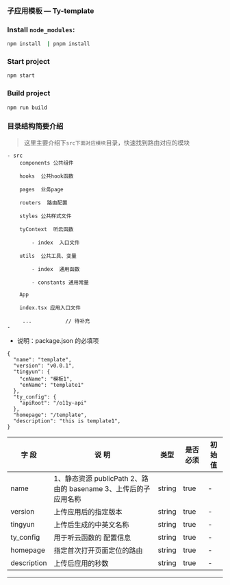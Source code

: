 ### 子应用模板 — **Ty-template**

### Install `node_modules`:

```bash
npm install  | pnpm install
```

### Start project

```bash
npm start
```

### Build project

```bash
npm run build
```

### 目录结构简要介绍

> 这里主要介绍下`src下面对应模块`目录，快速找到路由对应的模块

```
- src
    components 公共组件

    hooks  公共hook函数

    pages  业务page

    routers  路由配置

    styles 公共样式文件

    tyContext  听云函数

        - index  入口文件

    utils  公共工具、变量

        - index  通用函数

        - constants 通用常量

    App

    index.tsx 应用入口文件

     ...           // 待补充
-
```


- 说明：package.json 的必填项

```
{
  "name": "template",
  "version": "v0.0.1",
  "tingyun": {
    "cnName": "模板1",
    "enName": "template1"
  },
  "ty_config": {
    "apiRoot": "/o11y-api"
  },
  "homepage": "/template",
  "description": "this is template1",
}

```

| 字 段       | 说 明                                                           | 类型   | 是否必须 | 初始值 |
| ----------- | --------------------------------------------------------------- | ------ | -------- | ------ |
| name        | 1、静态资源 publicPath 2、路由的 basename 3、上传后的子应用名称 | string | true     | -      |
| version     | 上传应用后的指定版本                                            | string | true     | -      |
| tingyun     | 上传后生成的中英文名称                                          | string | true     | -      |
| ty_config   | 用于听云函数的 配置信息                                         | string | true     | -      |
| homepage    | 指定首次打开页面定位的路由                                      | string | true     | -      |
| description | 上传后应用的秒数                                                | string | true     | -      |

---
